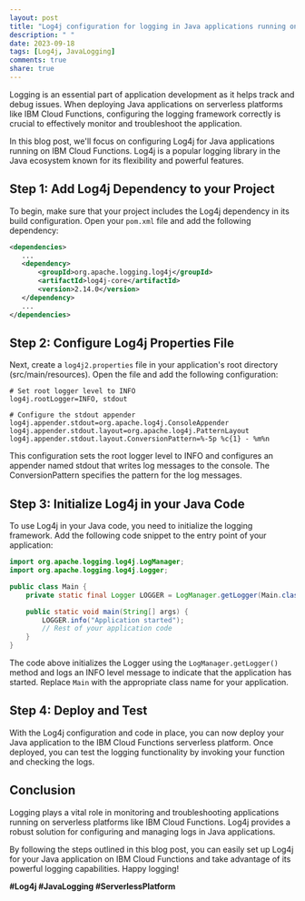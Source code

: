 ```yaml
---
layout: post
title: "Log4j configuration for logging in Java applications running on serverless platforms like IBM Cloud Functions"
description: " "
date: 2023-09-18
tags: [Log4j, JavaLogging]
comments: true
share: true
---
```


Logging is an essential part of application development as it helps track and debug issues. When deploying Java applications on serverless platforms like IBM Cloud Functions, configuring the logging framework correctly is crucial to effectively monitor and troubleshoot the application.

In this blog post, we'll focus on configuring Log4j for Java applications running on IBM Cloud Functions. Log4j is a popular logging library in the Java ecosystem known for its flexibility and powerful features.

## Step 1: Add Log4j Dependency to your Project
To begin, make sure that your project includes the Log4j dependency in its build configuration. Open your `pom.xml` file and add the following dependency:

```xml
<dependencies>
   ...
   <dependency>
       <groupId>org.apache.logging.log4j</groupId>
       <artifactId>log4j-core</artifactId>
       <version>2.14.0</version>
   </dependency>
   ...
</dependencies>
```

## Step 2: Configure Log4j Properties File
Next, create a `log4j2.properties` file in your application's root directory (src/main/resources). Open the file and add the following configuration:

```properties
# Set root logger level to INFO
log4j.rootLogger=INFO, stdout

# Configure the stdout appender
log4j.appender.stdout=org.apache.log4j.ConsoleAppender
log4j.appender.stdout.layout=org.apache.log4j.PatternLayout
log4j.appender.stdout.layout.ConversionPattern=%-5p %c{1} - %m%n
```

This configuration sets the root logger level to INFO and configures an appender named stdout that writes log messages to the console. The ConversionPattern specifies the pattern for the log messages.

## Step 3: Initialize Log4j in your Java Code
To use Log4j in your Java code, you need to initialize the logging framework. Add the following code snippet to the entry point of your application:

```java
import org.apache.logging.log4j.LogManager;
import org.apache.logging.log4j.Logger;

public class Main {
    private static final Logger LOGGER = LogManager.getLogger(Main.class);

    public static void main(String[] args) {
        LOGGER.info("Application started");
        // Rest of your application code
    }
}
```

The code above initializes the Logger using the `LogManager.getLogger()` method and logs an INFO level message to indicate that the application has started. Replace `Main` with the appropriate class name for your application.

## Step 4: Deploy and Test
With the Log4j configuration and code in place, you can now deploy your Java application to the IBM Cloud Functions serverless platform. Once deployed, you can test the logging functionality by invoking your function and checking the logs.

## Conclusion
Logging plays a vital role in monitoring and troubleshooting applications running on serverless platforms like IBM Cloud Functions. Log4j provides a robust solution for configuring and managing logs in Java applications.

By following the steps outlined in this blog post, you can easily set up Log4j for your Java application on IBM Cloud Functions and take advantage of its powerful logging capabilities. Happy logging!

**#Log4j #JavaLogging #ServerlessPlatform**